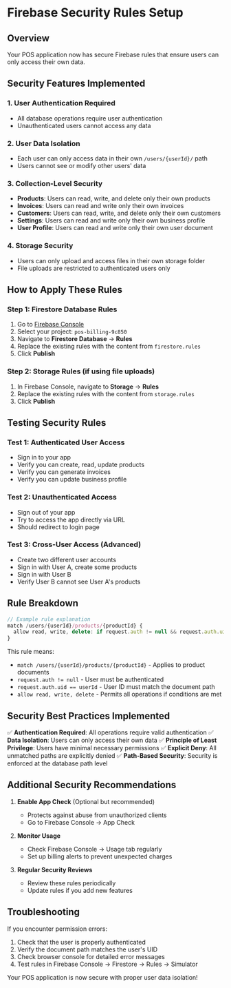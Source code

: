 # Firebase Security Rules Setup

## Overview
Your POS application now has secure Firebase rules that ensure users can only access their own data.

## Security Features Implemented

### 1. User Authentication Required
- All database operations require user authentication
- Unauthenticated users cannot access any data

### 2. User Data Isolation
- Each user can only access data in their own `/users/{userId}/` path
- Users cannot see or modify other users' data

### 3. Collection-Level Security
- **Products**: Users can read, write, and delete only their own products
- **Invoices**: Users can read and write only their own invoices
- **Customers**: Users can read, write, and delete only their own customers
- **Settings**: Users can read and write only their own business profile
- **User Profile**: Users can read and write only their own user document

### 4. Storage Security
- Users can only upload and access files in their own storage folder
- File uploads are restricted to authenticated users only

## How to Apply These Rules

### Step 1: Firestore Database Rules
1. Go to [Firebase Console](https://console.firebase.google.com/)
2. Select your project: `pos-billing-9c850`
3. Navigate to **Firestore Database** → **Rules**
4. Replace the existing rules with the content from `firestore.rules`
5. Click **Publish**

### Step 2: Storage Rules (if using file uploads)
1. In Firebase Console, navigate to **Storage** → **Rules**
2. Replace the existing rules with the content from `storage.rules`
3. Click **Publish**

## Testing Security Rules

### Test 1: Authenticated User Access
- Sign in to your app
- Verify you can create, read, update products
- Verify you can generate invoices
- Verify you can update business profile

### Test 2: Unauthenticated Access
- Sign out of your app
- Try to access the app directly via URL
- Should redirect to login page

### Test 3: Cross-User Access (Advanced)
- Create two different user accounts
- Sign in with User A, create some products
- Sign in with User B
- Verify User B cannot see User A's products

## Rule Breakdown

```javascript
// Example rule explanation
match /users/{userId}/products/{productId} {
  allow read, write, delete: if request.auth != null && request.auth.uid == userId;
}
```

This rule means:
- `match /users/{userId}/products/{productId}` - Applies to product documents
- `request.auth != null` - User must be authenticated
- `request.auth.uid == userId` - User ID must match the document path
- `allow read, write, delete` - Permits all operations if conditions are met

## Security Best Practices Implemented

✅ **Authentication Required**: All operations require valid authentication
✅ **Data Isolation**: Users can only access their own data
✅ **Principle of Least Privilege**: Users have minimal necessary permissions
✅ **Explicit Deny**: All unmatched paths are explicitly denied
✅ **Path-Based Security**: Security is enforced at the database path level

## Additional Security Recommendations

1. **Enable App Check** (Optional but recommended)
   - Protects against abuse from unauthorized clients
   - Go to Firebase Console → App Check

2. **Monitor Usage**
   - Check Firebase Console → Usage tab regularly
   - Set up billing alerts to prevent unexpected charges

3. **Regular Security Reviews**
   - Review these rules periodically
   - Update rules if you add new features

## Troubleshooting

If you encounter permission errors:
1. Check that the user is properly authenticated
2. Verify the document path matches the user's UID
3. Check browser console for detailed error messages
4. Test rules in Firebase Console → Firestore → Rules → Simulator

Your POS application is now secure with proper user data isolation!